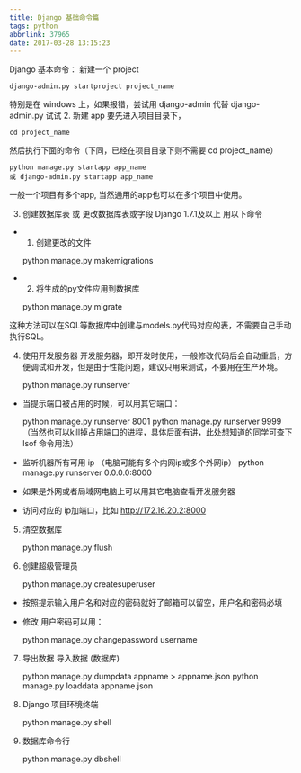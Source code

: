 ```yaml
---
title: Django 基础命令篇
tags: python
abbrlink: 37965
date: 2017-03-28 13:15:23
---
```

Django 基本命令：
新建一个  project

    django-admin.py startproject project_name
特别是在 windows 上，如果报错，尝试用 django-admin 代替 django-admin.py 试试
2. 新建 app
要先进入项目目录下，
    
    cd project_name
然后执行下面的命令（下同，已经在项目目录下则不需要 cd project_name）

    python manage.py startapp app_name
    或 django-admin.py startapp app_name

一般一个项目有多个app, 当然通用的app也可以在多个项目中使用。

3. 创建数据库表 或 更改数据库表或字段
Django 1.7.1及以上 用以下命令
- 1. 创建更改的文件

    python manage.py makemigrations
- 2. 将生成的py文件应用到数据库

    python manage.py migrate
 
 这种方法可以在SQL等数据库中创建与models.py代码对应的表，不需要自己手动执行SQL。

 4. 使用开发服务器
开发服务器，即开发时使用，一般修改代码后会自动重启，方便调试和开发，但是由于性能问题，建议只用来测试，不要用在生产环境。

    python manage.py runserver
 
- 当提示端口被占用的时候，可以用其它端口：

    python manage.py runserver 8001
    python manage.py runserver 9999
（当然也可以kill掉占用端口的进程，具体后面有讲，此处想知道的同学可查下 lsof 命令用法）
 
- 监听机器所有可用 ip （电脑可能有多个内网ip或多个外网ip）
python manage.py runserver 0.0.0.0:8000
- 如果是外网或者局域网电脑上可以用其它电脑查看开发服务器
- 访问对应的 ip加端口，比如 http://172.16.20.2:8000

5. 清空数据库

    python manage.py flush

6. 创建超级管理员

    python manage.py createsuperuser
 
- 按照提示输入用户名和对应的密码就好了邮箱可以留空，用户名和密码必填
 
- 修改 用户密码可以用：

    python manage.py changepassword username

7. 导出数据 导入数据 (数据库)
    
    python manage.py dumpdata appname > appname.json
    python manage.py loaddata appname.json

8. Django 项目环境终端

    python manage.py shell

9. 数据库命令行
    
    python manage.py dbshell
